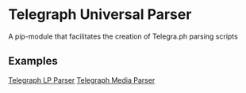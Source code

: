 # Telegraph Universal Parser
A pip-module that facilitates the creation of Telegra.ph parsing scripts

## Examples
[Telegraph LP Parser](https://github.com/zombyacoff/telegraph-lp-parser)
[Telegraph Media Parser](https://github.com/Fru1tApple/telegraph-media-parser)